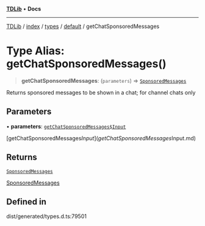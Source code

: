 [**TDLib**](../../../../../../README.md) • **Docs**

***

[TDLib](../../../../../../modules.md) / [index](../../../../../README.md) / [types](../../../README.md) / [default](../README.md) / getChatSponsoredMessages

# Type Alias: getChatSponsoredMessages()

> **getChatSponsoredMessages**: (`parameters`) => [`SponsoredMessages`](SponsoredMessages-1.md)

Returns sponsored messages to be shown in a chat; for channel chats only

## Parameters

• **parameters**: [`getChatSponsoredMessages$Input`](getChatSponsoredMessages$Input.md)

[getChatSponsoredMessages$Input](getChatSponsoredMessages$Input.md)

## Returns

[`SponsoredMessages`](SponsoredMessages-1.md)

[SponsoredMessages](SponsoredMessages-1.md)

## Defined in

dist/generated/types.d.ts:79501
